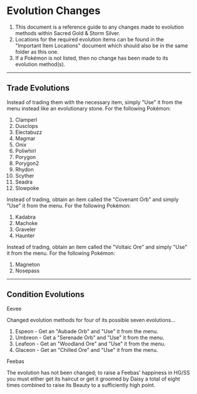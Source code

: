# Evolution Changes

1. This document is a reference guide to any changes made to evolution methods within Sacred Gold & Storm Silver.
1. Locations for the required evolution items can be found in the "Important Item Locations" document which should also be in the same folder as this one.
1. If a Pokémon is not listed, then no change has been made to its evolution method(s).

---

## Trade Evolutions

Instead of trading them with the necessary item, simply "Use" it from the menu instead like an evolutionary stone. For the following Pokémon:

1. Clamperl
1. Dusclops
1. Electabuzz
1. Magmar
1. Onix
1. Poliwhirl
1. Porygon
1. Porygon2
1. Rhydon
1. Scyther
1. Seadra
1. Slowpoke

Instead of trading, obtain an item called the "Covenant Orb" and simply "Use" it from the menu. For the following Pokémon:

1. Kadabra
1. Machoke
1. Graveler
1. Haunter

Instead of trading, obtain an item called the "Voltaic Ore" and simply "Use" it from the menu. For the following Pokémon:

1. Magneton
1. Nosepass

---

## Condition Evolutions

Eevee

Changed evolution methods for four of its possible seven evolutions…

1. Espeon - Get an "Aubade Orb" and "Use" it from the menu.
1. Umbreon - Get a "Serenade Orb" and "Use" it from the menu.
1. Leafeon - Get an "Woodland Ore" and "Use" it from the menu.
1. Glaceon - Get an "Chilled Ore" and "Use" it from the menu.

Feebas

The evolution has not been changed; to raise a Feebas' happiness in HG/SS you must either get its haircut or get it groomed by Daisy a total of eight times combined to raise its Beauty to a sufficiently high point.

